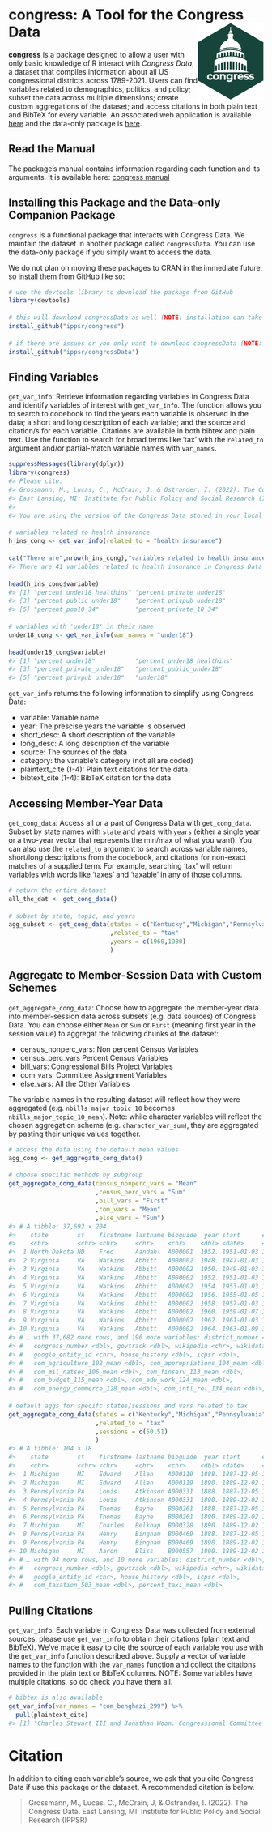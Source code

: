 
<!-- README.md is generated from README.Rmd. Please edit that file -->

# congress: A Tool for the Congress Data <img src="figures/congress.png" height="150" align="right"/>

**congress** is a package designed to allow a user with only basic
knowledge of R interact with *Congress Data*, a dataset that compiles
information about all US congressional districts across 1789-2021. Users
can find variables related to demographics, politics, and policy; subset
the data across multiple dimensions; create custom aggregations of the
dataset; and access citations in both plain text and BibTeX for every
variable. An associated web application is available
[here](https://congress.ippsr.msu.edu/congress/) and the data-only
package is [here](https://github.com/IPPSR/congressData).

## Read the Manual

The package’s manual contains information regarding each function and
its arguments. It is available here: [congress
manual](congress_1.0_manual.pdf)

## Installing this Package and the Data-only Companion Package

`congress` is a functional package that interacts with Congress Data. We
maintain the dataset in another package called `congressData`. You can
use the data-only package if you simply want to access the data.

We do not plan on moving these packages to CRAN in the immediate future,
so install them from GitHub like so:

``` r
# use the devtools library to download the package from GitHub
library(devtools)

# this will download congressData as well (NOTE: installation can take several minutes)
install_github("ippsr/congress")

# if there are issues or you only want to download congressData (NOTE: installation can take several minutes)
install_github("ippsr/congressData")
```

## Finding Variables

`get_var_info`: Retrieve information regarding variables in Congress
Data and identify variables of interest with `get_var_info`. The
function allows you to search to codebook to find the years each
variable is observed in the data; a short and long description of each
variable; and the source and citation/s for each variable. Citations are
available in both bibtex and plain text. Use the function to search for
broad terms like ‘tax’ with the `related_to` argument and/or
partial-match variable names with `var_names`.

``` r
suppressMessages(library(dplyr))
library(congress)
#> Please cite:
#> Grossmann, M., Lucas, C., McCrain, J, & Ostrander, I. (2022). The Congress Data.
#> East Lansing, MI: Institute for Public Policy and Social Research (IPPSR).
#> 
#> You are using the version of the Congress Data stored in your local copy of congressData. Running `congressData::get_congress_version()` will print your local version number.

# variables related to health insurance
h_ins_cong <- get_var_info(related_to = "health insurance")

cat("There are",nrow(h_ins_cong),"variables related to health insurance in Congress Data")
#> There are 41 variables related to health insurance in Congress Data

head(h_ins_cong$variable)
#> [1] "percent_under18_healthins" "percent_private_under18"  
#> [3] "percent_public_under18"    "percent_privpub_under18"  
#> [5] "percent_pop18_34"          "percent_private_18_34"

# variables with 'under18' in their name
under18_cong <- get_var_info(var_names = "under18")

head(under18_cong$variable)
#> [1] "percent_under18"           "percent_under18_healthins"
#> [3] "percent_private_under18"   "percent_public_under18"   
#> [5] "percent_privpub_under18"   "under18"
```

`get_var_info` returns the following information to simplify using
Congress Data:

-   variable: Variable name
-   year: The prescise years the variable is observed
-   short_desc: A short description of the variable
-   long_desc: A long description of the variable
-   source: The sources of the data
-   category: the variable’s category (not all are coded)
-   plaintext_cite (1-4): Plain text citations for the data
-   bibtext_cite (1-4): BibTeX citation for the data

## Accessing Member-Year Data

`get_cong_data`: Access all or a part of Congress Data with
`get_cong_data`. Subset by state names with `state` and years with
`years` (either a single year or a two-year vector that represents the
min/max of what you want). You can also use the `related_to` argument to
search across variable names, short/long descriptions from the codebook,
and citations for non-exact matches of a supplied term. For example,
searching ‘tax’ will return variables with words like ‘taxes’ and
‘taxable’ in any of those columns.

``` r
# return the entire dataset
all_the_dat <- get_cong_data()

# subset by state, topic, and years
agg_subset <- get_cong_data(states = c("Kentucky","Michigan","Pennsylvania")
                            ,related_to = "tax"
                            ,years = c(1960,1980)
                            )
```

## Aggregate to Member-Session Data with Custom Schemes

`get_aggregate_cong_data`: Choose how to aggregate the member-year data
into member-session data across subsets (e.g. data sources) of Congress
Data. You can choose either `Mean` or `Sum` or `First` (meaning first
year in the session value) to aggregat the following chunks of the
dataset:

-   census_nonperc_vars: Non percent Census Variables
-   census_perc_vars Percent Census Variables
-   bill_vars: Congressional Bills Project Variables
-   com_vars: Committee Assignment Variables
-   else_vars: All the Other Variables

The variable names in the resulting dataset will reflect how they were
aggregated (e.g. `nbills_major_topic_10` becomes
`nbills_major_topic_10_mean`). Note: while character variables will
reflect the chosen aggregation scheme (e.g. `character_var_sum`), they
are aggregated by pasting their unique values together.

``` r
# access the data using the default mean values
agg_cong <- get_aggregate_cong_data()

# choose specific methods by subgroup
get_aggregate_cong_data(census_nonperc_vars = "Mean"
                        ,census_perc_vars = "Sum"
                        ,bill_vars = "First"
                        ,com_vars = "Mean"
                        ,else_vars = "Sum")
#> # A tibble: 37,692 × 204
#>    state        st    firstname lastname bioguide  year start      end       
#>    <chr>        <chr> <chr>     <chr>    <chr>    <dbl> <date>     <date>    
#>  1 North Dakota ND    Fred      Aandahl  A000001  1952. 1951-01-03 1953-01-03
#>  2 Virginia     VA    Watkins   Abbitt   A000002  1948. 1947-01-03 1949-01-03
#>  3 Virginia     VA    Watkins   Abbitt   A000002  1950. 1949-01-03 1951-01-03
#>  4 Virginia     VA    Watkins   Abbitt   A000002  1952. 1951-01-03 1953-01-03
#>  5 Virginia     VA    Watkins   Abbitt   A000002  1954. 1953-01-03 1955-01-03
#>  6 Virginia     VA    Watkins   Abbitt   A000002  1956. 1955-01-05 1957-01-03
#>  7 Virginia     VA    Watkins   Abbitt   A000002  1958. 1957-01-03 1959-01-03
#>  8 Virginia     VA    Watkins   Abbitt   A000002  1960. 1959-01-07 1961-01-03
#>  9 Virginia     VA    Watkins   Abbitt   A000002  1962. 1961-01-03 1963-01-03
#> 10 Virginia     VA    Watkins   Abbitt   A000002  1964. 1963-01-09 1965-01-03
#> # … with 37,682 more rows, and 196 more variables: district_number <dbl>,
#> #   congress_number <dbl>, govtrack <dbl>, wikipedia <chr>, wikidata <chr>,
#> #   google_entity_id <chr>, house_history <dbl>, icpsr <dbl>,
#> #   com_agriculture_102_mean <dbl>, com_appropriations_104_mean <dbl>,
#> #   com_mil_natsec_106_mean <dbl>, com_finserv_113_mean <dbl>,
#> #   com_budget_115_mean <dbl>, com_edu_work_124_mean <dbl>,
#> #   com_energy_commerce_128_mean <dbl>, com_intl_rel_134_mean <dbl>, …

# default aggs for specifc states/sessions and vars related to tax
get_aggregate_cong_data(states = c("Kentucky","Michigan","Pennsylvania")
                        ,related_to = "tax"
                        ,sessions = c(50,51)
                        )
#> # A tibble: 104 × 18
#>    state        st    firstname lastname bioguide  year start      end       
#>    <chr>        <chr> <chr>     <chr>    <chr>    <dbl> <date>     <date>    
#>  1 Michigan     MI    Edward    Allen    A000119  1888. 1887-12-05 1889-03-03
#>  2 Michigan     MI    Edward    Allen    A000119  1890. 1889-12-02 1891-03-03
#>  3 Pennsylvania PA    Louis     Atkinson A000331  1888. 1887-12-05 1889-03-03
#>  4 Pennsylvania PA    Louis     Atkinson A000331  1890. 1889-12-02 1891-03-03
#>  5 Pennsylvania PA    Thomas    Bayne    B000261  1888. 1887-12-05 1889-03-03
#>  6 Pennsylvania PA    Thomas    Bayne    B000261  1890. 1889-12-02 1891-03-03
#>  7 Michigan     MI    Charles   Belknap  B000328  1890. 1889-12-02 1891-03-03
#>  8 Pennsylvania PA    Henry     Bingham  B000469  1888. 1887-12-05 1889-03-03
#>  9 Pennsylvania PA    Henry     Bingham  B000469  1890. 1889-12-02 1891-03-03
#> 10 Michigan     MI    Aaron     Bliss    B000557  1890. 1889-12-02 1891-03-03
#> # … with 94 more rows, and 10 more variables: district_number <dbl>,
#> #   congress_number <dbl>, govtrack <dbl>, wikipedia <chr>, wikidata <chr>,
#> #   google_entity_id <chr>, house_history <dbl>, icpsr <dbl>,
#> #   com_taxation_503_mean <dbl>, percent_taxi_mean <dbl>
```

## Pulling Citations

`get_var_info`: Each variable in Congress Data was collected from
external sources, please use `get_var_info` to obtain their citations
(plain text and BibTeX). We’ve made it easy to cite the source of each
variable you use with the `get_var_info` function described above.
Supply a vector of variable names to the function with the `var_names`
function and collect the citations provided in the plain text or BibTeX
columns. NOTE: Some variables have multiple citations, so do check you
have them all.

``` r
# bibtex is also available
get_var_info(var_names = "com_benghazi_299") %>%
  pull(plaintext_cite)
#> [1] "Charles Stewart III and Jonathan Woon. Congressional Committee Assignments, 103rd to 114th Congresses, 1993--2017: House of Representatives, 2017.\n"
```

# Citation

In addition to citing each variable’s source, we ask that you cite
Congress Data if use this package or the dataset. A recommended citation
is below.

> Grossmann, M., Lucas, C., McCrain, J, & Ostrander, I. (2022). The
> Congress Data. East Lansing, MI: Institute for Public Policy and
> Social Research (IPPSR)
